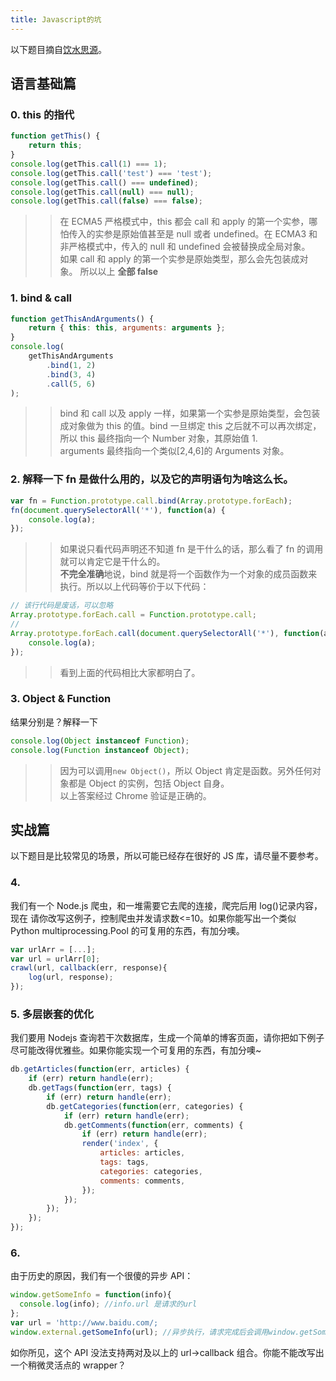 ```yaml
---
title: Javascript的坑
---
```


以下题目摘自[饮水思源](http://bbs.sjtu.edu.cn/bbscon?board=WebDevelop&file=M.1371046203.A)。

## 语言基础篇

### 0. this 的指代

```js
function getThis() {
    return this;
}
console.log(getThis.call(1) === 1);
console.log(getThis.call('test') === 'test');
console.log(getThis.call() === undefined);
console.log(getThis.call(null) === null);
console.log(getThis.call(false) === false);
```

> > 在 ECMA5 严格模式中，this 都会 call 和 apply 的第一个实参，哪怕传入的实参是原始值甚至是 null 或者 undefined。在 ECMA3 和非严格模式中，传入的 null 和 undefined 会被替换成全局对象。  
> > 如果 call 和 apply 的第一个实参是原始类型，那么会先包装成对象。
> > 所以以上 **全部 false**

### 1. bind & call

```js
function getThisAndArguments() {
    return { this: this, arguments: arguments };
}
console.log(
    getThisAndArguments
        .bind(1, 2)
        .bind(3, 4)
        .call(5, 6)
);
```

> > bind 和 call 以及 apply 一样，如果第一个实参是原始类型，会包装成对象做为 this 的值。bind 一旦绑定 this 之后就不可以再次绑定，所以 this 最终指向一个 Number 对象，其原始值 1.  
> > arguments 最终指向一个类似[2,4,6]的 Arguments 对象。

### 2. 解释一下 fn 是做什么用的，以及它的声明语句为啥这么长。

```js
var fn = Function.prototype.call.bind(Array.prototype.forEach);
fn(document.querySelectorAll('*'), function(a) {
    console.log(a);
});
```

> > 如果说只看代码声明还不知道 fn 是干什么的话，那么看了 fn 的调用就可以肯定它是干什么的。  
> > **不完全准确**地说，bind 就是将一个函数作为一个对象的成员函数来执行。所以以上代码等价于以下代码：

```js
// 该行代码是废话，可以忽略
Array.prototype.forEach.call = Function.prototype.call;
//
Array.prototype.forEach.call(document.querySelectorAll('*'), function(a) {
    console.log(a);
});
```

> > 看到上面的代码相比大家都明白了。

### 3. Object & Function

结果分别是？解释一下

```js
console.log(Object instanceof Function);
console.log(Function instanceof Object);
```

> > 因为可以调用`new Object()`，所以 Object 肯定是函数。另外任何对象都是 Object 的实例，包括 Object 自身。  
> > 以上答案经过 Chrome 验证是正确的。

## 实战篇

以下题目是比较常见的场景，所以可能已经存在很好的 JS 库，请尽量不要参考。

### 4.

我们有一个 Node.js 爬虫，和一堆需要它去爬的连接，爬完后用 log()记录内容，现在
请你改写这例子，控制爬虫并发请求数<=10。如果你能写出一个类似 Python
multiprocessing.Pool 的可复用的东西，有加分噢。

```js
var urlArr = [...];
var url = urlArr[0];
crawl(url, callback(err, response){
    log(url, response);
});
```

### 5. 多层嵌套的优化

我们要用 Nodejs 查询若干次数据库，生成一个简单的博客页面，请你把如下例子尽可能改得优雅些。如果你能实现一个可复用的东西，有加分噢~

```js
db.getArticles(function(err, articles) {
    if (err) return handle(err);
    db.getTags(function(err, tags) {
        if (err) return handle(err);
        db.getCategories(function(err, categories) {
            if (err) return handle(err);
            db.getComments(function(err, comments) {
                if (err) return handle(err);
                render('index', {
                    articles: articles,
                    tags: tags,
                    categories: categories,
                    comments: comments,
                });
            });
        });
    });
});
```

### 6.

由于历史的原因，我们有一个很傻的异步 API：

```js
window.getSomeInfo = function(info){
  console.log(info); //info.url 是请求的url
};
var url = 'http://www.baidu.com/;
window.external.getSomeInfo(url); //异步执行，请求完成后会调用window.getSomeInfo()
```

如你所见，这个 API 没法支持两对及以上的 url->callback 组合。你能不能改写出一个稍微灵活点的 wrapper？
